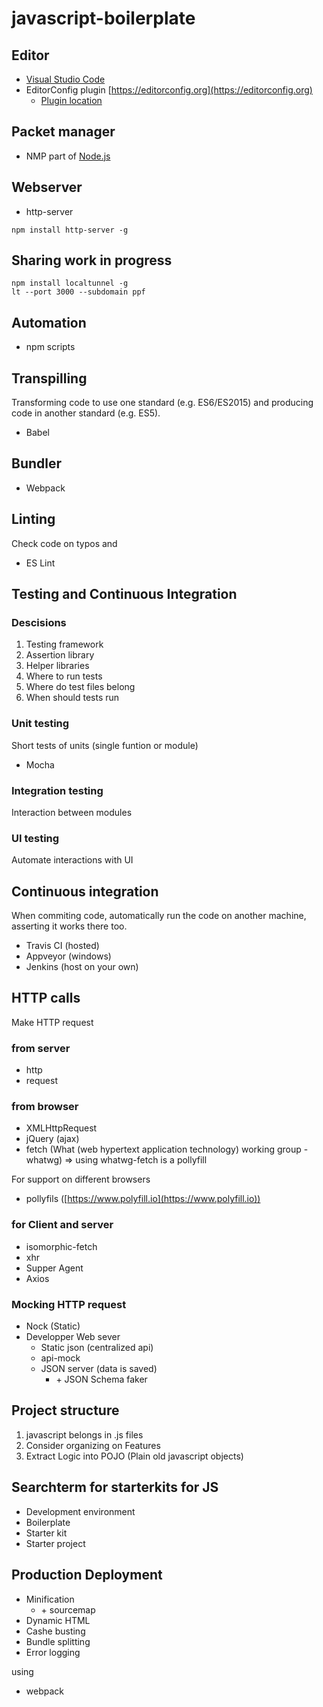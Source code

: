 # javascript-boilerplate

## Editor

* [Visual Studio Code](https://code.visualstudio.com/)
* EditorConfig plugin [https://editorconfig.org](https://editorconfig.org)
  * [Plugin location](https://marketplace.visualstudio.com/items?itemName=EditorConfig.EditorConfig)

## Packet manager

* NMP part of [Node.js](https://nodejs.org)

## Webserver

* http-server

```npm
npm install http-server -g
```

## Sharing work in progress

```npm
npm install localtunnel -g
lt --port 3000 --subdomain ppf
```

## Automation

* npm scripts

## Transpilling

Transforming code to use one standard (e.g. ES6/ES2015) and producing code in another standard (e.g. ES5).

* Babel

## Bundler

* Webpack

## Linting

Check code on typos and

* ES Lint

## Testing and Continuous Integration

### Descisions

1. Testing framework
1. Assertion library
1. Helper libraries
1. Where to run tests
1. Where do test files belong
1. When should tests run

### Unit testing

Short tests of units (single funtion or module)

* Mocha

### Integration testing

Interaction between modules

### UI testing

Automate interactions with UI

## Continuous integration

When commiting code, automatically run the code on another machine, asserting it works there too.

* Travis CI (hosted)
* Appveyor (windows)
* Jenkins (host on your own)

## HTTP calls

Make HTTP request

### from server

* http
* request

### from browser

* XMLHttpRequest
* jQuery (ajax)
* fetch (What (web hypertext application technology) working group - whatwg) => using whatwg-fetch is a pollyfill

For support on different browsers

* pollyfils ([https://www.polyfill.io](https://www.polyfill.io))

### for Client and server

* isomorphic-fetch
* xhr
* Supper Agent
* Axios

### Mocking HTTP request

* Nock (Static)
* Developper Web sever
  * Static json (centralized api)
  * api-mock
  * JSON server (data is saved)
    * \+ JSON Schema faker

## Project structure

1. javascript belongs in .js files
1. Consider organizing on Features
1. Extract Logic into POJO (Plain old javascript objects)

## Searchterm for starterkits for JS

* Development environment
* Boilerplate
* Starter kit
* Starter project

## Production Deployment

* Minification
  * \+ sourcemap
* Dynamic HTML
* Cashe busting
* Bundle splitting
* Error logging

using

* webpack
